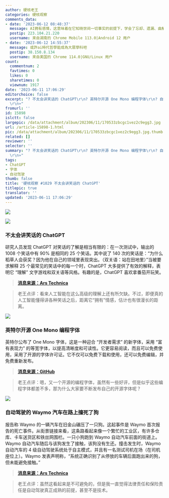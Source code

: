 ```yaml
---
author: 硬核老王
categories: 硬核观察
comments_data:
- date: '2023-06-12 08:48:37'
  message: AI拥有感情，这意味着在它知晓世间一切事实的前提下，学会了忘却、遗漏、曲解、自骄和偏见，等等等等，如同它要把自己看作一个人类，拥有与我们相同的道德标准、人性弱点。
  postip: 223.104.21.220
  username: 来自湖南的 Chrome Mobile 113.0|Android 12 用户
- date: '2023-06-12 14:55:37'
  message: 或許ai時代哲學能成為大眾學科吧
  postip: 38.150.8.134
  username: 来自美国的 Chrome 114.0|GNU/Linux 用户
count:
  commentnum: 2
  favtimes: 0
  likes: 0
  sharetimes: 0
  viewnum: 1917
date: '2023-06-11 17:06:29'
editorchoice: false
excerpt: "? 不太会讲笑话的 ChatGPT\r\n? 英特尔开源 One Mono 编程字体\r\n? 自动驾驶的 Waymo 汽车在路上撞死了狗\r\n»
  \r\n»"
fromurl: ''
id: 15898
islctt: false
largepic: /data/attachment/album/202306/11/170533zbcgc1vez2c9egg3.jpg
url: /article-15898-1.html
pic: /data/attachment/album/202306/11/170533zbcgc1vez2c9egg3.jpg.thumb.jpg
related: []
reviewer: ''
selector: ''
summary: "? 不太会讲笑话的 ChatGPT\r\n? 英特尔开源 One Mono 编程字体\r\n? 自动驾驶的 Waymo 汽车在路上撞死了狗\r\n»
  \r\n»"
tags:
- ChatGPT
- 字体
- 自动驾驶
thumb: false
title: '硬核观察 #1029 不太会讲笑话的 ChatGPT'
titlepic: true
translator: ''
updated: '2023-06-11 17:06:29'
---
```


![](/data/attachment/album/202306/11/170533zbcgc1vez2c9egg3.jpg)


![](/data/attachment/album/202306/11/170544l55i1p8j8xybmimw.jpg)


### 不太会讲笑话的 ChatGPT


研究人员发现 ChatGPT 对笑话的了解是相当有限的：在一次测试中，输出的 1008 个笑话中有 90% 是相同的 25 个笑话。其中说了 140 次的笑话是：“为什么稻草人会获奖？因为他在自己的领域里表现突出。（双关语：站在田地里）”当被要求解释 25 个最常见的笑话中的每一个时，ChatGPT 大多提供了有效的解释，表明它 “理解” 文字游戏和双关语等风格。有趣的是，ChatGPT 喜欢拿番茄开玩笑。



> 
> **[消息来源：Ars Technica](https://arstechnica.com/information-technology/2023/06/researchers-discover-that-chatgpt-prefers-repeating-25-jokes-over-and-over/)**
> 
> 
> 



> 
> 老王点评：看来人工智能在这么高级的理解上还有所欠缺。不过，即便真的人工智能懂得讲各种笑话之后，距离它“拥有”情感，估计也有很漫长的距离。
> 
> 
> 


![](/data/attachment/album/202306/11/170559bbx49oyb0berhwb9.jpg)


### 英特尔开源 One Mono 编程字体


英特尔公布了 One Mono 字体，这是一种迎合 “开发者需求” 的新字体，采用 “富有表现力” 的等宽字体，以提高清晰度和可读性。它更容易阅读，而且可以免费使用，采用了开源的字体许可证。它不仅可以免费下载和使用，还可以免费编辑，并免费重新发布。



> 
> **[消息来源：GitHub](https://github.com/intel/intel-one-mono)**
> 
> 
> 



> 
> 老王点评：嗯，又一个开源的编程字体，虽然有一些好评，但是似乎这些编程字体都差不多，那为什么大家要不断发布自己的开源字体呢？
> 
> 
> 


![](/data/attachment/album/202306/11/170613otwsmszahh8nsy8m.jpg)


### 自动驾驶的 Waymo 汽车在路上撞死了狗


报告称 Waymo 的一辆汽车在旧金山碾压了一只狗。这起事件是 Waymo 首次报告的死亡事件。从街景链接来看，这条路看起来像一个繁忙的工业区，有许多仓库、卡车送货区和铁丝网围栏。一只小狗跑到 Waymo 自动汽车前面的街道上。Waymo 自动汽车随后与该狗发生了接触，该狗没有生还。撞击发生时，Waymo 自动汽车的 4 级自动驾驶系统处于自主模式，并且有一名测试司机在场（在司机座位上）。Waymo 发表声明称，“系统正确识别了从停放的车辆后面跑出来的狗，但未能避免接触。”



> 
> **[消息来源：Ars Technica](https://arstechnica.com/gadgets/2023/06/autonomous-waymo-car-runs-over-dog-in-san-francisco/)**
> 
> 
> 



> 
> 老王点评：虽然这看起来是不可避免的，但是我一直觉得法律责任和保险责任是自动驾驶真正成熟的前提，甚至不是技术。
> 
> 
>